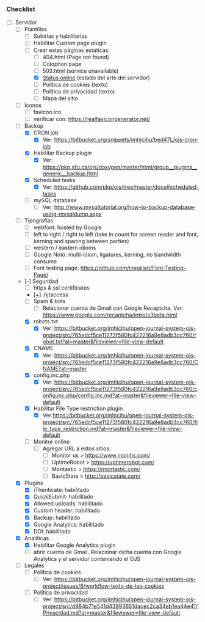 ### Checklist
- [ ] Servidor
	- [ ] Plantillas
		- [ ] Subirlas y habilitarlas
		- [ ] Habilitar Custom page plugin
		- [ ] Crear estas páginas estáticas:
			- [ ] 404.html (Page not found)
			- [ ] Colophon page
			- [ ] 503.html (service unavailable)
			- [x] [Status online](https://imhicihu.statuspage.io/) (estado del arte del servidor)
			- [ ] Política de cookies (texto)
			- [ ] Política de privacidad (texto)
			- [ ] Mapa del sitio
	- [ ] Iconos
		- [ ] favicon.ico
		- [ ] verificar con: https://realfavicongenerator.net/
	- [ ] Backup
		- [x] CRON job
			- [x] Ver: https://bitbucket.org/snippets/imhicihu/bed47L/ojs-cron-job
		- [x] Habilitar Backup plugin
			- [x] Ver: https://pkp.sfu.ca/ojs/doxygen/master/html/group__plugins__generic__backup.html
		- [x] Scheduled tasks
			- [x] Ver: https://github.com/pkp/ojs/tree/master/docs#scheduled-tasks
		- [ ] mySQL database
			- [ ] Ver: http://www.mysqltutorial.org/how-to-backup-database-using-mysqldump.aspx
	- [ ] Tipografías
		- [ ] webfont: hosted by Google
		- [ ] left to right / right to left (take in count for screen reader and font, kerning and spacing between parties)
		- [ ] western / eastern idioms
		- [ ] Google Noto: multi-idiom, ligatures, kerning, no bandwidth consume
		- [ ] Font testing page: https://github.com/impallari/Font-Testing-Page/
	- [-] Seguridad
		- [ ] https & ssl certificates
		- [+] .hjtaccess
		- [ ] Spam & bots
			- [ ] Relacionar cuenta de Gmail con Google Recaptcha. Ver: https://www.google.com/recaptcha/intro/v3beta.html
		- [x] robots.txt
			- [x] Ver: https://bitbucket.org/imhicihu/open-journal-system-ojs-project/src/765edcf5ce11273f580fc422216a9e8adb3cc760/robot.txt?at=master&fileviewer=file-view-default
		- [x] CNAME
			- [x] Ver: https://bitbucket.org/imhicihu/open-journal-system-ojs-project/src/765edcf5ce11273f580fc422216a9e8adb3cc760/CNAME?at=master
		- [x] config.inc.php
			- [x] Ver: https://bitbucket.org/imhicihu/open-journal-system-ojs-project/src/765edcf5ce11273f580fc422216a9e8adb3cc760/config.inc.php/config.inc.md?at=master&fileviewer=file-view-default
		- [x] Habilitar File Type restriction plugin
			- [x] Ver https://bitbucket.org/imhicihu/open-journal-system-ojs-project/src/765edcf5ce11273f580fc422216a9e8adb3cc760/file_type_restriction.md?at=master&fileviewer=file-view-default
		- [ ] Monitor online
			- [ ] Agregar URL a estos sitios:
				- [ ] Monitor us > https://www.monitis.com/
				- [ ] UptimeRobot > https://uptimerobot.com/
				- [ ] Montastic > https://montastic.com/
				- [ ] BasicState > http://basicstate.com/
	- [x] Plugins
		- [x] iThenticate: habilitado
		- [x] QuickSubmit: habilitado
		- [x] Allowed uploads: habilitado
		- [x] Custom header: habilitado
		- [x] Backup: habilitado
		- [x] Google Analytics: habilitado
		- [x] DOI: habilitado
	- [x] Analíticas
		- [x] Habilitar Google Analytics plugin
		- [ ] abrir cuenta de Gmail. Relacionar dicha cuenta con Google Analytics y el servidor conteniendo el OJS
	- [ ] Legales
		- [ ] Política de cookies
			- [ ] Ver: https://bitbucket.org/imhicihu/open-journal-system-ojs-project/issues/6/workflow-texto-de-las-cookies
		- [ ] Política de privacidad
			- [ ] Ver: https://bitbucket.org/imhicihu/open-journal-system-ojs-project/src/d984b71e541d43893651dacec2ca34eb1ea44e41/Privacidad.md?at=master&fileviewer=file-view-default
